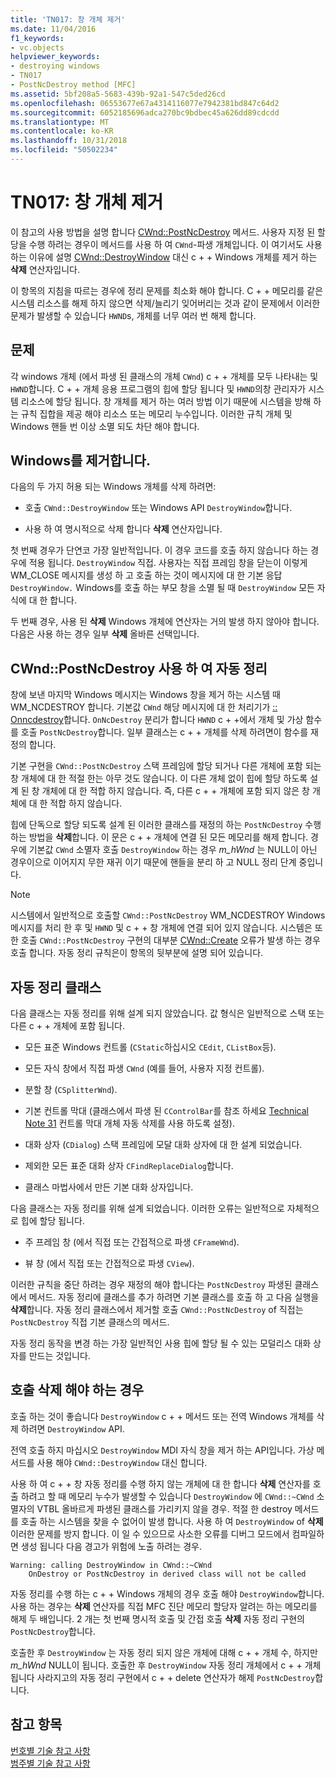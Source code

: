 ```yaml
---
title: 'TN017: 창 개체 제거'
ms.date: 11/04/2016
f1_keywords:
- vc.objects
helpviewer_keywords:
- destroying windows
- TN017
- PostNcDestroy method [MFC]
ms.assetid: 5bf208a5-5683-439b-92a1-547c5ded26cd
ms.openlocfilehash: 06553677e67a4314116077e7942381bd847c64d2
ms.sourcegitcommit: 6052185696adca270bc9bdbec45a626dd89cdcdd
ms.translationtype: MT
ms.contentlocale: ko-KR
ms.lasthandoff: 10/31/2018
ms.locfileid: "50502234"
---
```

# <a name="tn017-destroying-window-objects"></a>TN017: 창 개체 제거

이 참고의 사용 방법을 설명 합니다 [CWnd::PostNcDestroy](../mfc/reference/cwnd-class.md#postncdestroy) 메서드. 사용자 지정 된 할당을 수행 하려는 경우이 메서드를 사용 하 여 `CWnd`-파생 개체입니다. 이 여기서도 사용 하는 이유에 설명 [CWnd::DestroyWindow](../mfc/reference/cwnd-class.md#destroywindow) 대신 c + + Windows 개체를 제거 하는 **삭제** 연산자입니다.

이 항목의 지침을 따르는 경우에 정리 문제를 최소화 해야 합니다. C + + 메모리를 같은 시스템 리소스를 해제 하지 않으면 삭제/늘리기 잊어버리는 것과 같이 문제에서 이러한 문제가 발생할 수 있습니다 `HWND`s, 개체를 너무 여러 번 해제 합니다.

## <a name="the-problem"></a>문제

각 windows 개체 (에서 파생 된 클래스의 개체 `CWnd`) c + + 개체를 모두 나타내는 및 `HWND`합니다. C + + 개체 응용 프로그램의 힙에 할당 됩니다 및 `HWND`의창 관리자가 시스템 리소스에 할당 됩니다. 창 개체를 제거 하는 여러 방법 이기 때문에 시스템을 방해 하는 규칙 집합을 제공 해야 리소스 또는 메모리 누수입니다. 이러한 규칙 개체 및 Windows 핸들 번 이상 소멸 되도 차단 해야 합니다.

## <a name="destroying-windows"></a>Windows를 제거합니다.

다음의 두 가지 허용 되는 Windows 개체를 삭제 하려면:

- 호출 `CWnd::DestroyWindow` 또는 Windows API `DestroyWindow`합니다.

- 사용 하 여 명시적으로 삭제 합니다 **삭제** 연산자입니다.

첫 번째 경우가 단연코 가장 일반적입니다. 이 경우 코드를 호출 하지 않습니다 하는 경우에 적용 됩니다. `DestroyWindow` 직접. 사용자는 직접 프레임 창을 닫는이 이렇게 WM_CLOSE 메시지를 생성 하 고 호출 하는 것이 메시지에 대 한 기본 응답 `DestroyWindow.` Windows를 호출 하는 부모 창을 소멸 될 때 `DestroyWindow` 모든 자식에 대 한 합니다.

두 번째 경우, 사용 된 **삭제** Windows 개체에 연산자는 거의 발생 하지 않아야 합니다. 다음은 사용 하는 경우 일부 **삭제** 올바른 선택입니다.

## <a name="auto-cleanup-with-cwndpostncdestroy"></a>CWnd::PostNcDestroy 사용 하 여 자동 정리

창에 보낸 마지막 Windows 메시지는 Windows 창을 제거 하는 시스템 때 WM_NCDESTROY 합니다. 기본값 `CWnd` 해당 메시지에 대 한 처리기가 [:: Onncdestroy](../mfc/reference/cwnd-class.md#onncdestroy)합니다. `OnNcDestroy` 분리가 합니다 `HWND` c + +에서 개체 및 가상 함수를 호출 `PostNcDestroy`합니다. 일부 클래스는 c + + 개체를 삭제 하려면이 함수를 재정의 합니다.

기본 구현을 `CWnd::PostNcDestroy` 스택 프레임에 할당 되거나 다른 개체에 포함 되는 창 개체에 대 한 적절 한는 아무 것도 않습니다. 이 다른 개체 없이 힙에 할당 하도록 설계 된 창 개체에 대 한 적합 하지 않습니다. 즉, 다른 c + + 개체에 포함 되지 않은 창 개체에 대 한 적합 하지 않습니다.

힙에 단독으로 할당 되도록 설계 된 이러한 클래스를 재정의 하는 `PostNcDestroy` 수행 하는 방법을 **삭제**합니다. 이 문은 c + + 개체에 연결 된 모든 메모리를 해제 합니다. 경우에 기본값 `CWnd` 소멸자 호출 `DestroyWindow` 하는 경우 *m_hWnd* 는 NULL이 아닌 경우이으로 이어지지 무한 재귀 이기 때문에 핸들을 분리 하 고 NULL 정리 단계 중입니다.

> [!NOTE]
>  시스템에서 일반적으로 호출할 `CWnd::PostNcDestroy` WM_NCDESTROY Windows 메시지를 처리 한 후 및 `HWND` 및 c + + 창 개체에 연결 되어 있지 않습니다. 시스템은 또한 호출 `CWnd::PostNcDestroy` 구현의 대부분 [CWnd::Create](../mfc/reference/cwnd-class.md#create) 오류가 발생 하는 경우 호출 합니다. 자동 정리 규칙은이 항목의 뒷부분에 설명 되어 있습니다.

## <a name="auto-cleanup-classes"></a>자동 정리 클래스

다음 클래스는 자동 정리를 위해 설계 되지 않았습니다. 값 형식은 일반적으로 스택 또는 다른 c + + 개체에 포함 됩니다.

- 모든 표준 Windows 컨트롤 (`CStatic`하십시오 `CEdit`, `CListBox`등).

- 모든 자식 창에서 직접 파생 `CWnd` (예를 들어, 사용자 지정 컨트롤).

- 분할 창 (`CSplitterWnd`).

- 기본 컨트롤 막대 (클래스에서 파생 된 `CControlBar`를 참조 하세요 [Technical Note 31](../mfc/tn031-control-bars.md) 컨트롤 막대 개체 자동 삭제를 사용 하도록 설정).

- 대화 상자 (`CDialog`) 스택 프레임에 모달 대화 상자에 대 한 설계 되었습니다.

- 제외한 모든 표준 대화 상자 `CFindReplaceDialog`합니다.

- 클래스 마법사에서 만든 기본 대화 상자입니다.

다음 클래스는 자동 정리를 위해 설계 되었습니다. 이러한 오류는 일반적으로 자체적으로 힙에 할당 됩니다.

- 주 프레임 창 (에서 직접 또는 간접적으로 파생 `CFrameWnd`).

- 뷰 창 (에서 직접 또는 간접적으로 파생 `CView`).

이러한 규칙을 중단 하려는 경우 재정의 해야 합니다는 `PostNcDestroy` 파생된 클래스에서 메서드. 자동 정리에 클래스를 추가 하려면 기본 클래스를 호출 하 고 다음 실행을 **삭제**합니다. 자동 정리 클래스에서 제거할 호출 `CWnd::PostNcDestroy` of 직접는 `PostNcDestroy` 직접 기본 클래스의 메서드.

자동 정리 동작을 변경 하는 가장 일반적인 사용 힙에 할당 될 수 있는 모덜리스 대화 상자를 만드는 것입니다.

## <a name="when-to-call-delete"></a>호출 삭제 해야 하는 경우

호출 하는 것이 좋습니다 `DestroyWindow` c + + 메서드 또는 전역 Windows 개체를 삭제 하려면 `DestroyWindow` API.

전역 호출 하지 마십시오 `DestroyWindow` MDI 자식 창을 제거 하는 API입니다. 가상 메서드를 사용 해야 `CWnd::DestroyWindow` 대신 합니다.

사용 하 여 c + + 창 자동 정리를 수행 하지 않는 개체에 대 한 합니다 **삭제** 연산자를 호출 하려고 할 때 메모리 누수가 발생할 수 있습니다 `DestroyWindow` 에 `CWnd::~CWnd` 소멸자의 VTBL 올바르게 파생된 클래스를 가리키지 않을 경우. 적절 한 destroy 메서드를 호출 하는 시스템을 찾을 수 없어이 발생 합니다. 사용 하 여 `DestroyWindow` of **삭제** 이러한 문제를 방지 합니다. 이 일 수 있으므로 사소한 오류를 디버그 모드에서 컴파일하면 생성 됩니다 다음 경고가 위험에 노출 하려는 경우.

```
Warning: calling DestroyWindow in CWnd::~CWnd
    OnDestroy or PostNcDestroy in derived class will not be called
```

자동 정리를 수행 하는 c + + Windows 개체의 경우 호출 해야 `DestroyWindow`합니다. 사용 하는 경우는 **삭제** 연산자를 직접 MFC 진단 메모리 할당자 알려는 하는 메모리를 해제 두 배입니다. 2 개는 첫 번째 명시적 호출 및 간접 호출 **삭제** 자동 정리 구현의 `PostNcDestroy`합니다.

호출한 후 `DestroyWindow` 는 자동 정리 되지 않은 개체에 대해 c + + 개체 수, 하지만 *m_hWnd* NULL이 됩니다. 호출한 후 `DestroyWindow` 자동 정리 개체에서 c + + 개체 됩니다 사라지고의 자동 정리 구현에서 c + + delete 연산자가 해제 `PostNcDestroy`합니다.

## <a name="see-also"></a>참고 항목

[번호별 기술 참고 사항](../mfc/technical-notes-by-number.md)<br/>
[범주별 기술 참고 사항](../mfc/technical-notes-by-category.md)

